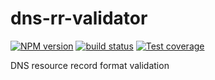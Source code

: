 # dns-rr-validator

[![NPM version][npm-image]][npm-url]
[![build status][travis-image]][travis-url]
[![Test coverage][coveralls-image]][coveralls-url]


DNS resource record format validation


[npm-image]: https://img.shields.io/npm/v/dns-rr-validator.svg?style=flat-square
[npm-url]: https://www.npmjs.com/package/dns-rr-validator
[travis-image]: https://travis-ci.org/zhangmin510/dns-rr-validator.svg?branch=master
[travis-url]: https://travis-ci.org/zhangmin510/dns-rr-validator
[coveralls-image]: https://img.shields.io/codecov/c/github/zhangmin510/dns-rr-validator.svg?style=flat-square
[coveralls-url]: https://codecov.io/github/zhangmin510/dns-rr-validator?branch=master
